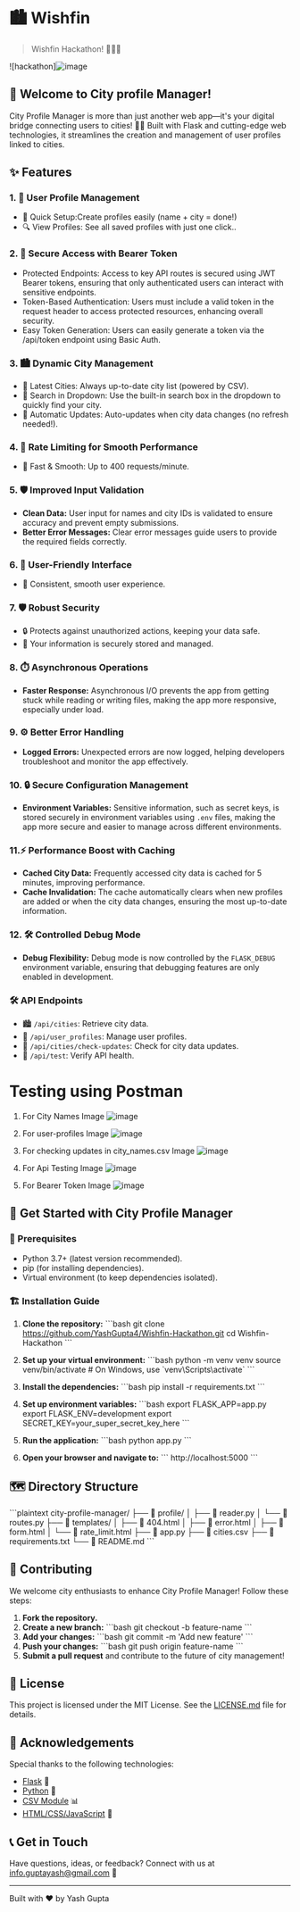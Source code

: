 
# 🏙️ Wishfin

> Wishfin Hackathon! 🌆🔗👤

![hackathon]![image](https://github.com/user-attachments/assets/bfc7417f-d72d-4816-a5bd-92ef982101cb)


## 🌟 Welcome to City profile Manager!

City Profile Manager is more than just another web app—it's your digital bridge connecting users to cities! 🌉✨ Built with Flask and cutting-edge web technologies, it streamlines the creation and management of user profiles linked to cities.


## ✨ Features

### 1. 👤 User Profile Management
- 📝 Quick Setup:Create profiles easily (name + city = done!)
- 🔍 View Profiles: See all saved profiles with just one click..

### 2. 🔑 Secure Access with Bearer Token
- Protected Endpoints: Access to key API routes is secured using JWT Bearer tokens, ensuring that only authenticated users can interact with sensitive endpoints.
- Token-Based Authentication: Users must include a valid token in the request header to access protected resources, enhancing overall security.
- Easy Token Generation: Users can easily generate a token via the /api/token endpoint using Basic Auth.

### 3. 🏙️ Dynamic City Management
- 🔄 Latest Cities: Always up-to-date city list (powered by CSV).
- 🔎 Search in Dropdown: Use the built-in search box in the dropdown to quickly find your city.
- 🚀 Automatic Updates: Auto-updates when city data changes (no refresh needed!).

### 4. 🚦 Rate Limiting for Smooth Performance
- 🚀 Fast & Smooth: Up to 400 requests/minute.

### 5. 🛡️ Improved Input Validation
- **Clean Data:** User input for names and city IDs is validated to ensure accuracy and prevent empty submissions.
- **Better Error Messages:** Clear error messages guide users to provide the required fields correctly.
  
### 6. 🎨 User-Friendly Interface
- 🌈 Consistent, smooth user experience.

### 7. 🛡️ Robust Security
- 🔒 Protects against unauthorized actions, keeping your data safe.
- 🔐 Your information is securely stored and managed.

### 8. ⏱️ Asynchronous Operations
- **Faster Response:** Asynchronous I/O prevents the app from getting stuck while reading or writing files, making the app more responsive, especially under load.

### 9. ⚙️ Better Error Handling
- **Logged Errors:** Unexpected errors are now logged, helping developers troubleshoot and monitor the app effectively.

### 10. 🔒 Secure Configuration Management
- **Environment Variables:** Sensitive information, such as secret keys, is stored securely in environment variables using `.env` files, making the app more secure and easier to manage across different environments.

### 11.⚡ Performance Boost with Caching
- **Cached City Data:** Frequently accessed city data is cached for 5 minutes, improving performance.
- **Cache Invalidation:** The cache automatically clears when new profiles are added or when the city data changes, ensuring the most up-to-date information.

### 12. 🛠️ Controlled Debug Mode
- **Debug Flexibility:** Debug mode is now controlled by the `FLASK_DEBUG` environment variable, ensuring that debugging features are only enabled in development.

### 🛠️ API Endpoints
- 🏙️ `/api/cities`: Retrieve city data.
- 👥 `/api/user_profiles`: Manage user profiles.
- 🔄 `/api/cities/check-updates`: Check for city data updates.
- 🧪 `/api/test`: Verify API health.

# Testing using Postman
1. For City Names
   Image
![image](https://github.com/user-attachments/assets/deef2449-def3-4bb6-b060-ac29a84e541c)


2. For user-profiles
   Image
![image](https://github.com/user-attachments/assets/d9af3cdc-2929-480d-85da-f7db1c727e5c)


3. For checking updates in city_names.csv
   Image
![image](https://github.com/user-attachments/assets/2531eeca-0db3-440f-ba74-6fb1dbdbf48f)


4. For Api Testing
   Image
   ![image](https://github.com/user-attachments/assets/badb11a3-5b4c-49e6-85f1-aeca40151ef1)

   
5. For Bearer Token
   Image
   ![image](https://github.com/user-attachments/assets/23cdf3ac-0ffe-44e6-af9d-43c2910db945)


## 🚀 Get Started with City Profile Manager

### 🧰 Prerequisites
- Python 3.7+ (latest version recommended).
- pip (for installing dependencies).
- Virtual environment (to keep dependencies isolated).

### 🏗️ Installation Guide

1. **Clone the repository:**
   \`\`\`bash
   git clone https://github.com/YashGupta4/Wishfin-Hackathon.git
   cd Wishfin-Hackathon
   \`\`\`

2. **Set up your virtual environment:**
   \`\`\`bash
   python -m venv venv
   source venv/bin/activate  # On Windows, use \`venv\Scripts\activate\`
   \`\`\`

3. **Install the dependencies:**
   \`\`\`bash
   pip install -r requirements.txt
   \`\`\`

4. **Set up environment variables:**
   \`\`\`bash
   export FLASK_APP=app.py
   export FLASK_ENV=development
   export SECRET_KEY=your_super_secret_key_here
   \`\`\`

5. **Run the application:**
   \`\`\`bash
   python app.py
   \`\`\`

6. **Open your browser and navigate to:**
   \`\`\`
   http://localhost:5000
   \`\`\`

## 🗺️ Directory Structure

\`\`\`plaintext
city-profile-manager/
├── 📁 profile/
│   ├── 📄 reader.py
│   └── 📄 routes.py
├── 📁 templates/
│   ├── 📄 404.html
│   ├── 📄 error.html
│   ├── 📄 form.html
│   └── 📄 rate_limit.html
├── 📄 app.py
├── 📄 cities.csv
├── 📄 requirements.txt
└── 📄 README.md
\`\`\`

## 🤝 Contributing

We welcome city enthusiasts to enhance City Profile Manager! Follow these steps:

1. **Fork the repository.**
2. **Create a new branch:** 
   \`\`\`bash
   git checkout -b feature-name
   \`\`\`
3. **Add your changes:** 
   \`\`\`bash
   git commit -m 'Add new feature'
   \`\`\`
4. **Push your changes:** 
   \`\`\`bash
   git push origin feature-name
   \`\`\`
5. **Submit a pull request** and contribute to the future of city management!

## 📜 License

This project is licensed under the MIT License. See the [LICENSE.md](LICENSE.md) file for details.

## 🙏 Acknowledgements

Special thanks to the following technologies:
- [Flask](https://flask.palletsprojects.com/) 🧪
- [Python](https://www.python.org/) 🐍
- [CSV Module](https://docs.python.org/3/library/csv.html) 📊
- [HTML/CSS/JavaScript](https://developer.mozilla.org/en-US/docs/Web) 🎨

## 📞 Get in Touch

Have questions, ideas, or feedback? Connect with us at [info.guptayash@gmail.com](mailto:info.guptayash@gmail.com) 📧

---

Built with ❤️ by Yash Gupta
